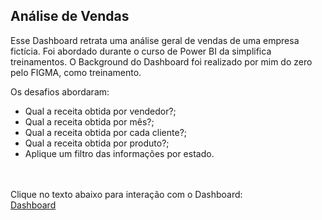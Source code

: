 ## Análise de Vendas

Esse Dashboard retrata uma análise geral de vendas de uma empresa fictícia. Foi abordado durante o curso de Power BI da simplifica treinamentos. O Background do Dashboard foi realizado por mim do zero pelo FIGMA, como treinamento.<br/> 

Os desafios abordaram: <br/>
- Qual a receita obtida por vendedor?;
- Qual a receita obtida por mês?;
- Qual a receita obtida por cada cliente?;
- Qual a receita obtida por produto?;
- Aplique um filtro das informações por estado.
<br/>
<br/>
Clique no texto abaixo para interação com o Dashboard: <br/>
<a href="https://app.powerbi.com/view?r=eyJrIjoiOGZlZWIyNDMtYmQzYy00NzgzLWFmYzUtNTMwMWExMGE1ZTQ1IiwidCI6IjU5Yzg5N2IzLWQ2YjktNDU0MC05YTc2LTg3NWFhYzkxZjFhZSJ9"> Dashboard </a>
